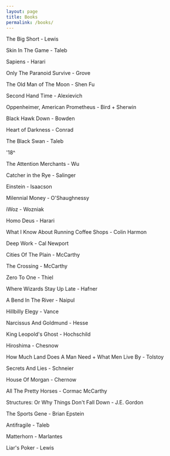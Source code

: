 ```yaml
---
layout: page
title: Books
permalink: /books/
---
```


The Big Short - Lewis

Skin In The Game - Taleb

Sapiens - Harari

Only The Paranoid Survive - Grove

The Old Man of The Moon - Shen Fu

Second Hand Time - Alexievich

Oppenheimer, American Prometheus - Bird + Sherwin

Black Hawk Down - Bowden

Heart of Darkness - Conrad

The Black Swan - Taleb

'18^

The Attention Merchants - Wu

Catcher in the Rye - Salinger

Einstein - Isaacson

Milennial Money - O'Shaughnessy

iWoz - Wozniak

Homo Deus - Harari

What I Know About Running Coffee Shops - Colin Harmon

Deep Work - Cal Newport

Cities Of The Plain - McCarthy

The Crossing - McCarthy

Zero To One - Thiel

Where Wizards Stay Up Late - Hafner

A Bend In The River - Naipul

Hillbilly Elegy - Vance

Narcissus And Goldmund - Hesse

King Leopold's Ghost - Hochschild

Hiroshima - Chesnow

How Much Land Does A Man Need + What Men Live By - Tolstoy

Secrets And Lies - Schneier

House Of Morgan - Chernow

All The Pretty Horses - Cormac McCarthy

Structures: Or Why Things Don't Fall Down - J.E.  Gordon

The Sports Gene - Brian Epstein

Antifragile - Taleb

Matterhorn - Marlantes

Liar's Poker - Lewis
